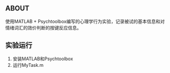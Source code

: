 ## ABOUT
使用MATLAB + Psychtoolbox编写的心理学行为实验，记录被试的基本信息和对情绪词汇的效价判断的按键反应信息。

## 实验运行
1. 安装MATLAB和Psychtoolbox
2. 运行MyTask.m